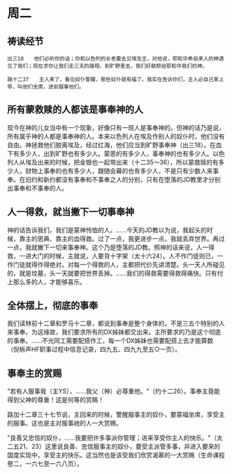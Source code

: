 # 周二

## 祷读经节
```
出三18　　他们必听你的话；你和以色列的长老要去见埃及王，对他说，耶和华希伯来人的神遇见了我们；现在求你让我们走三天的路程，到旷野里去，我们好献祭给耶和华我们的神。

路十二37　　主人来了，看见奴仆警醒，那些奴仆就有福了。我实在告诉你们，主人必自己束上带，叫他们坐席，进前服事他们。
```

## 所有蒙救赎的人都该是事奉神的人

现今在神的儿女当中有一个现象，好像只有一班人是事奉神的。但神的话乃是说，所有属乎神的人都是事奉神的人。本来以色列人在埃及作别人的奴仆时，他们没有自由。神拯救他们脱离埃及，经过红海，他们应当到旷野事奉神（出三18）。在血下有多少人，出到旷野也有多少人。蒙恩的有多少人，事奉神的也有多少人。以色列人从埃及出来的时候，把金银也一起带出来（十二35～36），所以蒙救赎的有多少人，财物上事奉的也有多少人，跟随会幕的也有多少人，不是只有少数人来事奉。在旧约和新约都没有事奉和不事奉之人的分别，只有在堕落的JD教里才分别出事奉和不事奉的人。

## 人一得救，就当撇下一切事奉神

神的话告诉我们，我们是蒙神怜恤的人。......今天的JD教以为说，我起头的时候，靠主的恩典、靠主的血得救。过了一点，我更进步一点，我就丢弃世界。再过一点，我就撇下一切来事奉神。这个乃是堕落的JD教。照神的话来说，人一得救，一进大门的时候，主就说，人要背十字架（太十六24）。人不作门徒则已，一作门徒就得作得绝对。对每一个得救的人，主都把代价先讲清楚。头一天人所碰见的，就是坟墓，头一天就要把世界丢掉。......我们的得救需要得救得痛快。只有付上那么多的人，才能够喜乐。

## 全体摆上，彻底的事奉

我们读林前十二章和罗马十二章，都说到事奉是整个身体的，不是三五个特别的人来事奉。为这缘故，我们要求所有的DX姊妹都交出来。主所要求的乃是这个彻底的事奉。......不光同工需要配搭作工，每一个DX姊妹也需要配搭上去才能算数（倪柝声HF职事过程中信息记录，四九五、四九九至五○一页）。

## 事奉主的赏赐

"若有人服事我（主YS），......我父（神）必尊重他。"（约十二26）。事奉主竟能得到父神的尊重！这是何等的赏赐！

路加十二章三十七节说，主回来的时候，警醒服事主的奴仆，要蒙福坐席，享受主的服事。这也是主对服事祂的人一大赏赐。

"良善又忠信的奴仆，......我要把许多事派你管理；进来享受你主人的快乐。"（太二五21、23）这里说良善、忠信服事主的奴仆，要受主派管多事，并进入要来的国度实现中，享受主的快乐。这当然也是该受我们欣赏渴慕的一大赏赐（生命课程卷二，一六七至一六八页）。


